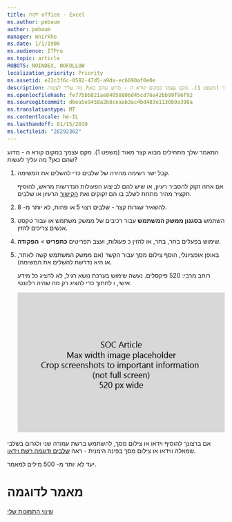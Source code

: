 ```yaml
---
title: לקוח office - Excel
ms.author: pebaum
author: pebaum
manager: mnirkhe
ms.date: 1/1/1900
ms.audience: ITPro
ms.topic: article
ROBOTS: NOINDEX, NOFOLLOW
localization_priority: Priority
ms.assetid: e22c3f6c-0582-47d5-a9da-ec6690af0e0e
description: המאמר שלך מתחילים מבוא קצר מאוד (משפט 1). מקם עצמך במקום קורא ה - מדוע שהם כאן? מה עליך לעשות?
ms.openlocfilehash: fe775bb821ae84058806d45cd76a42bb99f96f92
ms.sourcegitcommit: d6ea5e9458a2b8ceaab3ac4bd483e1130b9a398a
ms.translationtype: MT
ms.contentlocale: he-IL
ms.lasthandoff: 01/15/2019
ms.locfileid: "28292362"
---
```

המאמר שלך מתחילים מבוא קצר מאוד (משפט 1). מקם עצמך במקום קורא ה - מדוע שהם כאן? מה עליך לעשות? 
  
1. קבל ישר רשימה מהירה של שלבים כדי להשלים את המשימה.
    
    אם אתה זקוק להסביר רעיון, או שיש להם לביצוע הפעולות הנדרשות מראש, להוסיף תקציר מהיר מתחת לשלב בו הם זקוקים ואת [הקישור](https://support.office.com/article/f37e7984-cf03-4fde-92d3-82970d7e241b.aspx) הרעיון או שלבים. 
    
2. להשאיר שגרות קצר - שלבים רצוי 5 או פחות, לא יותר מ- 8.
    
3. השתמש **בסגנון ממשק המשתמש** עבור רכיבים של ממשק משתמש או עבור טקסט אנשים צריכים להזין. 
    
4. שימוש בפעלים בחר, בחר, או להזין כ פעולות, ועצב תפריטים **כתפריט** \> **הפקודה**.
    
5. באופן אופציונלי, הוסף צילום מסך עבור הקשר (אם ממשק המשתמש קשה לאתר, או היא נדרשת להשלים את המשימה).
    
    רוחב מרבי: 520 פיקסלים. נעשה שימוש בערכת נושא רגיל, לא להציג כל מידע אישי, ו לחתוך כדי להציג רק מה שהיה רלוונטי. 
    
    ![מציין מיקום - רוחב מרבי עבור תמונות מאמר SOC הוא 520 פיקסלים](media/7d43d3be-8658-4a5b-aa15-ed62a47a2b24.png)
  
אם ברצונך להוסיף וידאו או צילום מסך, להשתמש ברשת עמודה שני ולגרום בשלבי שמאלה ווידאו או צילום מסך בפינה הימנית - ראה [שלבים ודוגמה רשת וידאו](https://support.office.com/article/14ce8e82-efa0-47f5-bb84-94f078db3dae.aspx). 
  
יעד לא יותר מ- 500 מילים למאמר.
  
# <a name="example-article"></a>מאמר לדוגמה

[שינוי התמונות שלי](https://support.office.com/article/555376e0-1fca-49ba-8434-307a0525c767.aspx)
  


